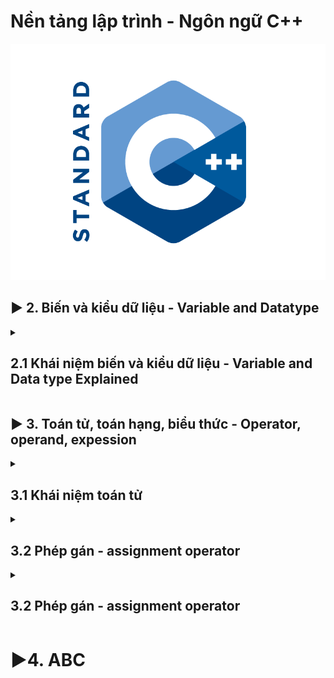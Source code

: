 # Nền tảng lập trình - Ngôn ngữ C++
![Alt text](image.png)


## ▶ 2. Biến và kiểu dữ liệu - Variable and Datatype
<details>
  <summary>
    <h2>2.1 Khái niệm biến và kiểu dữ liệu - Variable and Data type Explained </h2>
  </summary>
  <h3>Biến là:</h3>
  - Đối tượng chiếm một vùng nhớ xác định
  - Dùng để lưu trữ giá trị nào đó
  <h3>Variable Explained:</h3>
  - abc
  <h3>Kiểu dữ liệu là:</h3>
  - Tập hợp của các loại giá trị mà có thể khởi tạo cho một biến 
  <h3>Data type exlained:</h3>
  - abc
</details>


## ▶ 3. Toán tử, toán hạng, biểu thức - Operator, operand, expession
<details>
  <summary>
    <h2>3.1 Khái niệm toán tử</h2>
  </summary>

  <h3>Nội dung chính:</h3>  
  Ta có Variable là sự biến đổi giá trị của các biến.
  
  Nó thông qua các phép toán(+,-,*,/,...): được gọi là Operator(toán tử).
  
  Nếu các Operator đứng đơn lẻ thì không có ý nghĩa gì cả.
  
  Chúng cần có các Variable hoặc các con số đứng cùng, được gọi là Operand(toán hạng).
  
  Lúc này chúng đứng cùng nhau(Operator, Operand) ta có được Expression(biểu thức).
  ```c++
  #include <iostream>
  int main()
  {
    int a = 1; // Biến a được gán giá trị 1 qua toán tử "="
    int b = 2; // Tương tự cho biến b
    cout << a * b + 15; // a*b+15 = 17 | giá trị này được đưa vào luồng cout để đưa ra màn hình (cout trong thư viện iostream)
    return 0;
  }
  ```
  <h3>Phép toán có thể biểu diễn bằng kí hiệu (+,-,*,/,...) hiệu hoặc "chuỗi kí tự" hiểu đơn giản là hàm</h3>

  ```c++
  cout << sizeof(int_variable) // 4 byet 
  ```
  <h3>Số toàn hạng tham gia vào phép toán đó</3>
  - Có thể có 1 hoặc 2 toán hạng (operand) được dùng khi dùng 1 toán tử(operator)
  <h3>Độ ưu tiên - Precedent</h3>
  - Sẽ có thứ tự thực hiện giữa các toán tử 
  <h3>Thứ tự thực hiện - Associativity</h3>
  - Từ trái sang phải hay từ phải sang trái
  - Ví dụ với phép "+" sẽ làm việc với toán hạng bên tay phải trước

  ```C++
  // 3*4 sẽ được thực hiện trước, sau đó 1*2  rồi 2 + 12 
  cout << 1*2 + 3*4;
  
  ```
</details>




<details>
  <summary>
    <h2>3.2 Phép gán - assignment operator</h2>
  </summary>
  <h3>Nội dung chính:</h3>
  Phép gán - assignment operator.
  Biểu diễn: "=".

  <h3>Đặc điểm</h>
  - Gán 1 giá trị nào đó cho 1 biến.
  - Số toán hạng tham gia vào phép gán là: 2.
  - Thứ tự ưu tiên của phép gán sau các phép toán(+,-,*,/,...).
  - Gáng giá trị bên phải sang biến bên trái.

  ```C++
  #include <iostream>
  int main()
  {
    int x; // Khai báo
    x = 10; // Khởi tạo giá trị - gán giá trị 10 cho x
    int y = 2; // Khaoi báo và khởi tạo 
    return 0;
  }
  
  ```

  Biến constant: chỉ được gán 1 lần duy nhất 
  Cú pháp:

  ```C
  const int z = 100;
  ```

  ```C
  int a = 1;
  int b = 2;
  // lưu ý : (a = b = 5) là một biểu thức expression - nên tương tự như biểu thức bình thường, ko phải hàm gì cả
  cout << (a = b = 5) << '\n'; 
  cout << x << '\n' << y << '\n';
  /*Kết quả là:
  5
  5
  5
  */
  ```

</details>




<details>
  <summary>
    <h2>3.2 Phép gán - assignment operator</h2>
  </summary>
      
</details>

# ▶4. ABC